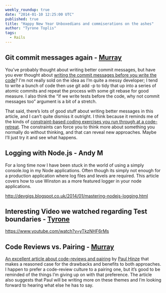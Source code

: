 ```yaml
---
weekly_roundup: true
date: "2014-01-10 12:25:00 UTC"
published: true
title: "Happy New Year Unboxedians and commiserations on the ashes"
author: "Tyrone Toplis"
tags:
  - Rails
---
```


## Git commit messages again - [Murray](/people#murray-steele/)

You’ve probably thought about writing better commit messages, but have you ever thought about [writing the commit messages before you write the code](http://arialdomartini.wordpress.com/2012/09/03/pre-emptive-commit-comments/)?  I'm not really sold on the idea as I’m quite a messy developer; I tend to write a bunch of code then use git add -p to tidy that up into a series of atomic commits and repeat the process with some git rebase for good measure.  I also think the “if we write tests before the code, why not commit messages too” argument is a bit of a stretch.

That said, there’s lots of good stuff about writing better messages in this article, and I can’t quite dismiss it outright.  I think because it reminds me of the kinds of [constraint-based coding exercises you run through at a code-retreat](http://coderetreat.org/facilitating/activity-catalog).  The constraints can force you to think more about something you normally do without thinking, and that can reveal new approaches.  Maybe I’ll just try it and see what happens.

## Logging with Node.js - Andy M

For a long time now I have been stuck in the world of using a simply console.log in my Node applications. Often though its simply not enough for a production application where log files and levels are required. This article covers how to use Winston as a more featured logger in your node applications.

http://devgigs.blogspot.co.uk/2014/01/mastering-nodejs-logging.html

## Interesting Video we watched regarding Test boundaries - [Tyrone](/people#tyrone-toplis)

https://www.youtube.com/watch?v=yTkzNHF6rMs

## Code Reviews vs. Pairing - [Murray](/people#murray-steele/)

[An excellent article about code-reviews and pairing](http://phinze.github.io/2013/12/08/pairing-vs-code-review.html) by [Paul Hinze](https://twitter.com/phinze) that makes a reasoned case for the drawbacks and benefits to both approaches.  I happen to prefer a code-review culture to a pairing one, but it’s good to be reminded of the things I’m giving up on with that preference.  The article also suggests that Paul will be writing more on these themes and I’m looking forward to hearing what else he has to say.
